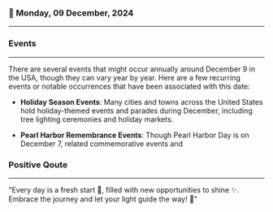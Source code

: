 ### 📅 Monday, 09 December, 2024
------
### Events
------
There are several events that might occur annually around December 9 in the USA, though they can vary year by year. Here are a few recurring events or notable occurrences that have been associated with this date:

- **Holiday Season Events**: Many cities and towns across the United States hold holiday-themed events and parades during December, including tree lighting ceremonies and holiday markets.
  
- **Pearl Harbor Remembrance Events**: Though Pearl Harbor Day is on December 7, related commemorative events and
### Positive Qoute
------
"Every day is a fresh start 🌅, filled with new opportunities to shine ✨. Embrace the journey and let your light guide the way! 🌟"

